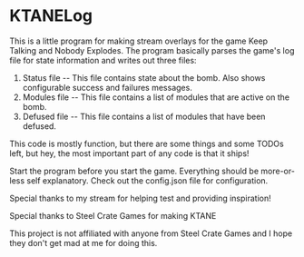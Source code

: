 # KTANELog

This is a little program for making stream overlays for the game Keep Talking and Nobody Explodes.  The program basically parses the game's log file for state information and writes out three files:

1. Status file -- This file contains state about the bomb.  Also shows configurable success and failures messages.
2. Modules file -- This file contains a list of modules that are active on the bomb.
3. Defused file -- This file contains a list of modules that have been defused.

This code is mostly function, but there are some things and some TODOs left, but hey, the most important part of any code is that it ships!

Start the program before you start the game.  Everything should be more-or-less self explanatory.  Check out the config.json file for configuration.

Special thanks to my stream for helping test and providing inspiration!

Special thanks to Steel Crate Games for making KTANE


This project is not affiliated with anyone from Steel Crate Games and I hope they don't get mad at me for doing this.
